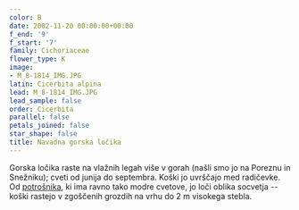 ```yaml
---
color: B
date: 2002-11-20 00:00:00+00:00
f_end: '9'
f_start: '7'
family: Cichoriaceae
flower_type: K
image:
- M_8-1814_IMG.JPG
latin: Cicerbita alpina
lead: M_8-1814_IMG.JPG
lead_sample: false
order: Cicerbita
parallel: false
petals_joined: false
star_shape: false
title: Navadna gorska ločika
---
```

Gorska ločika raste na vlažnih legah više v gorah (našli smo jo na Poreznu in Snežniku); cveti od junija do septembra. Koški jo uvrščajo med radičevke. Od [potrošnika](../cichoriumintybus/), ki ima ravno tako modre cvetove, jo loči oblika socvetja -- koški rastejo v zgoščenih grozdih na vrhu do 2 m visokega stebla.
